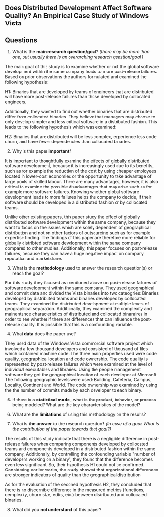 ## Does Distributed Development Affect Software Quality? An Empirical Case Study of Windows Vista

## Questions

1. What is the **main research question/goal**? _(there may be more than one, but usually there is an overarching research question/goal.)_

The main goal of this study is to examine whether or not the global software development within the same company leads to more post-release failures. Based on prior observations the authors formulated and examined the following hypothesis:

H1: Binaries that are developed by teams of engineers that are distributed will have more post-release failures than those developed by collocated engineers.

Additionally, they wanted to find out whether binaries that are distributed differ from collocated binaries. They believe that managers may choose to only develop simpler and less critical software in a distributed fashion. This leads to the following hypothesis which was examined:

H2: Binaries that are distributed will be less complex, experience less code churn, and have fewer dependencies than collocated binaries.


2. Why is this paper **important**?

It is important to thoughtfully examine the effects of globally distributed software development, because it is increasingly used due to its benefits, such as for example the reduction of the cost by using cheaper employees located in lower-cost economies or the opportunity to take advantage of large pools of skilled labour. There are many advantages, however, it is also critical to examine the possible disadvantages that may arise such as for example more software failures. Knowing whether global software development leads to more failures helps the company to decide, if their software should be developed in a distributed fashion or by collocated teams. 

Unlike other existing papers, this paper study the effect of globally distributed software development within the same company, because they want to focus on the issues which are solely dependent of geographical distribution and not on other factors of outsourcing such as for example expertise finding. The findings of this paper are therefore more reliable for globally distribted software development within the same company compared to other studies. Additionally, this paper focuses on post-release failures, because they can have a huge negative impact on company reputation and marketshare.

3. What is the **methodology** used to answer the research question(s) or reach the goal?

For this study they focused as mentioned above on post-release failures of software development within the same company. They used geographical and commit data and divided the Vista binaries into two cateogries: Binaries developed by distributed teams and binaries developed by collocated teams. They examined the distributed development at multiple levels of geographical separation.
Additionally, they examined the complexity and mainentance characteristics of distributed and collocated binaraires in order to see whether if there are differences that can influence the post-release quality. It is possible that this is a confounding variable.


4. What **data** does the paper use?

They used data of the Windows Vista commorcial software project which involved a few thousand developers and consisted of thousand of files which contained machine code. The three main properties used were code quality, geographical location and code ownership. The code quality is represented by post-release failures which were examined at the level of individual executables and libraries. 
Using the people management software they got the geographical location of each developer at Microsoft. The following geographic levels were used: Building, Cafeteria, Campus, Locality, Continent and World. The code ownership was examined by using the the number of commits made by each developer to each binary.

5. If there is a **statistical model**, what is the product, behavior, or process being modeled? What are the key characteristics of the model?



6. What are the **limitations** of using this methodology on the results?



7. What is **the answer** to the research question? _(in case of a goal: What is the contribution of the paper towards that goal?)_

The results of this study indicate that there is a negligible difference in post-release failures when comparing components developed by collocated teams and components developed in a distributed fashion within the same company. Additionally, by controlling the confounding variable "number of developers working on a binary", they found that the difference becomes even less significant. So, their hypothesis H1 could not be confirmed. Considering earlier works, the study showed that organizational differences are stronger indicators of quality than the geographical distribution. 

As for the evaluation of the seconed hypothesis H2, they concluded that there is no discernible difference in the measured metrics (functions, cemplexity, churn size, edits, etc.) between distributed and collocated binaries.

8. What did you **not understand** of this paper?
